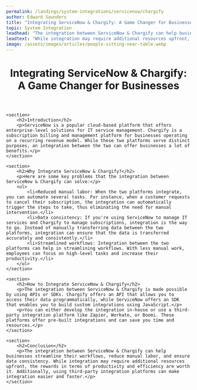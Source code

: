 ```yaml
---
permalink: /landings/system-integrations/servicenow/chargify
author: Edward Saunders
title: "Integrating ServiceNow & Chargify: A Game Changer for Businesses"
topic: System Integration
leadhead: "The integration between ServiceNow & Chargify can help businesses streamline their workflows, reduce manual labor, and ensure data consistency"
leadtext: "While integration may require additional resources upfront, the rewards in terms of productivity and efficiency are worth it. Additionally, using third-party integration platforms can make integration easier and faster."
image: /assets/images/articles/people-sitting-near-table.webp
---
```

<div class="arttext">	<header>
		<h1>Integrating ServiceNow & Chargify: A Game Changer for Businesses</h1>
	</header>

	<section>
		<h2>Introduction</h2>
		<p>ServiceNow is a popular cloud-based platform that offers enterprise-level solutions for IT service management. Chargify is a subscription billing and management platform for businesses operating on a recurring revenue model. While these two platforms serve distinct purposes, an integration between the two can offer businesses a lot of benefits.</p>
	</section>

	<section>
		<h2>Why Integrate ServiceNow & Chargify?</h2>
		<p>Here are some key problems that the integration between ServiceNow & Chargify can solve:</p>
		<ul>
			<li>Reduced manual labor: When the two platforms integrate, you can automate several tasks. For instance, when a customer requests to cancel their subscription, the integration can automatically trigger the steps to take, thus eliminating the need for manual intervention.</li>
			<li>Data consistency: If you're using ServiceNow to manage IT services and Chargify to manage subscriptions, integration is the way to go. Instead of manually transferring data between the two platforms, integration can ensure that the data is transferred accurately and consistently.</li>
			<li>Streamlined workflows: Integration between the two platforms can help in streamlining workflows. With less manual work, employees can focus on high-level tasks and increase their productivity.</li> 
		</ul>
	</section>

	<section>
		<h2>How to Integrate ServiceNow & Chargify</h2>
		<p>The integration between ServiceNow & Chargify is made possible by using APIs or SDKs. Chargify offers an API that allows you to access their data programmatically, while ServiceNow offers an SDK that enables you to build custom integrations using JavaScript.</p>
		<p>You can either develop the integration in-house or use a third-party integration platform like Zapier, Workato, or Boomi. These platforms offer pre-built integrations and can save you time and resources.</p>
	</section>

	<section>
		<h2>Conclusion</h2>
		<p>The integration between ServiceNow & Chargify can help businesses streamline their workflows, reduce manual labor, and ensure data consistency. While integration may require additional resources upfront, the rewards in terms of productivity and efficiency are worth it. Additionally, using third-party integration platforms can make integration easier and faster.</p>
	</section>
</div>